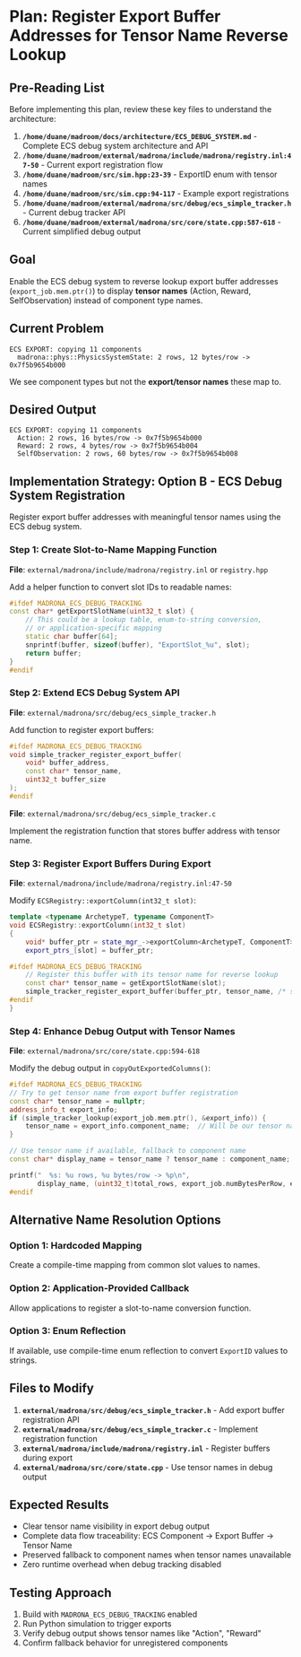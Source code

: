 # Plan: Register Export Buffer Addresses for Tensor Name Reverse Lookup

## Pre-Reading List

Before implementing this plan, review these key files to understand the architecture:

1. **`/home/duane/madroom/docs/architecture/ECS_DEBUG_SYSTEM.md`** - Complete ECS debug system architecture and API
2. **`/home/duane/madroom/external/madrona/include/madrona/registry.inl:47-50`** - Current export registration flow
3. **`/home/duane/madroom/src/sim.hpp:23-39`** - ExportID enum with tensor names
4. **`/home/duane/madroom/src/sim.cpp:94-117`** - Example export registrations
5. **`/home/duane/madroom/external/madrona/src/debug/ecs_simple_tracker.h`** - Current debug tracker API
6. **`/home/duane/madroom/external/madrona/src/core/state.cpp:587-618`** - Current simplified debug output

## Goal

Enable the ECS debug system to reverse lookup export buffer addresses (`export_job.mem.ptr()`) to display **tensor names** (Action, Reward, SelfObservation) instead of component type names.

## Current Problem

```
ECS EXPORT: copying 11 components
  madrona::phys::PhysicsSystemState: 2 rows, 12 bytes/row -> 0x7f5b9654b000
```

We see component types but not the **export/tensor names** these map to.

## Desired Output

```
ECS EXPORT: copying 11 components
  Action: 2 rows, 16 bytes/row -> 0x7f5b9654b000
  Reward: 2 rows, 4 bytes/row -> 0x7f5b9654b004
  SelfObservation: 2 rows, 60 bytes/row -> 0x7f5b9654b008
```

## Implementation Strategy: Option B - ECS Debug System Registration

Register export buffer addresses with meaningful tensor names using the ECS debug system.

### Step 1: Create Slot-to-Name Mapping Function

**File**: `external/madrona/include/madrona/registry.inl` or `registry.hpp`

Add a helper function to convert slot IDs to readable names:
```cpp
#ifdef MADRONA_ECS_DEBUG_TRACKING
const char* getExportSlotName(uint32_t slot) {
    // This could be a lookup table, enum-to-string conversion,
    // or application-specific mapping
    static char buffer[64];
    snprintf(buffer, sizeof(buffer), "ExportSlot_%u", slot);
    return buffer;
}
#endif
```

### Step 2: Extend ECS Debug System API

**File**: `external/madrona/src/debug/ecs_simple_tracker.h`

Add function to register export buffers:
```cpp
#ifdef MADRONA_ECS_DEBUG_TRACKING
void simple_tracker_register_export_buffer(
    void* buffer_address,
    const char* tensor_name,
    uint32_t buffer_size
);
#endif
```

**File**: `external/madrona/src/debug/ecs_simple_tracker.c`

Implement the registration function that stores buffer address with tensor name.

### Step 3: Register Export Buffers During Export

**File**: `external/madrona/include/madrona/registry.inl:47-50`

Modify `ECSRegistry::exportColumn(int32_t slot)`:
```cpp
template <typename ArchetypeT, typename ComponentT>
void ECSRegistry::exportColumn(int32_t slot)
{
    void* buffer_ptr = state_mgr_->exportColumn<ArchetypeT, ComponentT>();
    export_ptrs_[slot] = buffer_ptr;

#ifdef MADRONA_ECS_DEBUG_TRACKING
    // Register this buffer with its tensor name for reverse lookup
    const char* tensor_name = getExportSlotName(slot);
    simple_tracker_register_export_buffer(buffer_ptr, tensor_name, /* size info */);
#endif
}
```

### Step 4: Enhance Debug Output with Tensor Names

**File**: `external/madrona/src/core/state.cpp:594-618`

Modify the debug output in `copyOutExportedColumns()`:
```cpp
#ifdef MADRONA_ECS_DEBUG_TRACKING
// Try to get tensor name from export buffer registration
const char* tensor_name = nullptr;
address_info_t export_info;
if (simple_tracker_lookup(export_job.mem.ptr(), &export_info)) {
    tensor_name = export_info.component_name;  // Will be our tensor name
}

// Use tensor name if available, fallback to component name
const char* display_name = tensor_name ? tensor_name : component_name;

printf("  %s: %u rows, %u bytes/row -> %p\n",
       display_name, (uint32_t)total_rows, export_job.numBytesPerRow, export_job.mem.ptr());
#endif
```

## Alternative Name Resolution Options

### Option 1: Hardcoded Mapping
Create a compile-time mapping from common slot values to names.

### Option 2: Application-Provided Callback
Allow applications to register a slot-to-name conversion function.

### Option 3: Enum Reflection
If available, use compile-time enum reflection to convert `ExportID` values to strings.

## Files to Modify

1. **`external/madrona/src/debug/ecs_simple_tracker.h`** - Add export buffer registration API
2. **`external/madrona/src/debug/ecs_simple_tracker.c`** - Implement registration function
3. **`external/madrona/include/madrona/registry.inl`** - Register buffers during export
4. **`external/madrona/src/core/state.cpp`** - Use tensor names in debug output

## Expected Results

- Clear tensor name visibility in export debug output
- Complete data flow traceability: ECS Component → Export Buffer → Tensor Name
- Preserved fallback to component names when tensor names unavailable
- Zero runtime overhead when debug tracking disabled

## Testing Approach

1. Build with `MADRONA_ECS_DEBUG_TRACKING` enabled
2. Run Python simulation to trigger exports
3. Verify debug output shows tensor names like "Action", "Reward"
4. Confirm fallback behavior for unregistered components